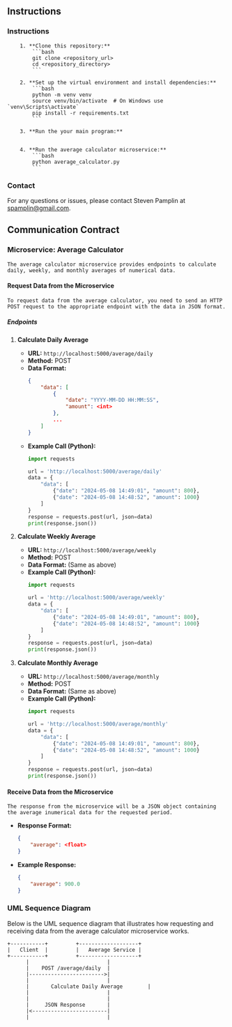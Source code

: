 
## Instructions
### Instructions
        1. **Clone this repository:**
            ```bash
            git clone <repository_url>
            cd <repository_directory>
            ```

        2. **Set up the virtual environment and install dependencies:**
            ```bash
            python -m venv venv
            source venv/bin/activate  # On Windows use `venv\Scripts\activate`
            pip install -r requirements.txt
            ```

        3. **Run the your main program:**
            

        4. **Run the average calculator microservice:**
            ```bash
            python average_calculator.py
            ```

### Contact
For any questions or issues, please contact Steven Pamplin at spamplin@gmail.com.


## Communication Contract

### Microservice: Average Calculator

    The average calculator microservice provides endpoints to calculate daily, weekly, and monthly averages of numerical data.

#### Request Data from the Microservice

    To request data from the average calculator, you need to send an HTTP POST request to the appropriate endpoint with the data in JSON format.

##### Endpoints

1. **Calculate Daily Average**
    - **URL:** `http://localhost:5000/average/daily`
    - **Method:** POST
    - **Data Format:**
        ```json
        {
            "data": [
                {
                    "date": "YYYY-MM-DD HH:MM:SS",
                    "amount": <int>
                },
                ...
            ]
        }
        ```
    - **Example Call (Python):**
        ```python
        import requests

        url = 'http://localhost:5000/average/daily'
        data = {
            "data": [
                {"date": "2024-05-08 14:49:01", "amount": 800},
                {"date": "2024-05-08 14:48:52", "amount": 1000}
            ]
        }
        response = requests.post(url, json=data)
        print(response.json())
        ```

2. **Calculate Weekly Average**
    - **URL:** `http://localhost:5000/average/weekly`
    - **Method:** POST
    - **Data Format:** (Same as above)
    - **Example Call (Python):**
        ```python
        import requests

        url = 'http://localhost:5000/average/weekly'
        data = {
            "data": [
                {"date": "2024-05-08 14:49:01", "amount": 800},
                {"date": "2024-05-08 14:48:52", "amount": 1000}
            ]
        }
        response = requests.post(url, json=data)
        print(response.json())
        ```

3. **Calculate Monthly Average**
    - **URL:** `http://localhost:5000/average/monthly`
    - **Method:** POST
    - **Data Format:** (Same as above)
    - **Example Call (Python):**
        ```python
        import requests

        url = 'http://localhost:5000/average/monthly'
        data = {
            "data": [
                {"date": "2024-05-08 14:49:01", "amount": 800},
                {"date": "2024-05-08 14:48:52", "amount": 1000}
            ]
        }
        response = requests.post(url, json=data)
        print(response.json())
        ```

#### Receive Data from the Microservice

    The response from the microservice will be a JSON object containing the average inumerical data for the requested period.

- **Response Format:**
    ```json
    {
        "average": <float>
    }
    ```

- **Example Response:**
    ```json
    {
        "average": 900.0
    }
    ```

### UML Sequence Diagram

Below is the UML sequence diagram that illustrates how requesting and receiving data from the average calculator microservice works.

```plaintext
+-----------+         +-------------------+
|   Client  |         |   Average Service |
+-----------+         +-------------------+
      |                         |
      |    POST /average/daily  |
      |------------------------>|
      |                         |
      |       Calculate Daily Average        |
      |                         |
      |                         |
      |     JSON Response       |
      |<------------------------|
      |                         |
